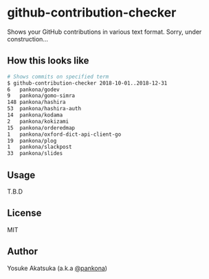 # github-contribution-checker

Shows your GitHub contributions in various text format.
Sorry, under construction...

## How this looks like

```bash
# Shows commits on specified term
$ github-contribution-checker 2018-10-01..2018-12-31
6	pankona/godev
9	pankona/gomo-simra
148	pankona/hashira
53	pankona/hashira-auth
14	pankona/kodama
2	pankona/kokizami
15	pankona/orderedmap
1	pankona/oxford-dict-api-client-go
19	pankona/plog
1	pankona/slackpost
33	pankona/slides
```

## Usage

T.B.D

## License

MIT

## Author

Yosuke Akatsuka (a.k.a [@pankona](https://github.com/pankona))

